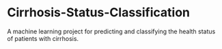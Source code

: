 # Cirrhosis-Status-Classification
A machine learning project for predicting and classifying the health status of patients with cirrhosis. 
